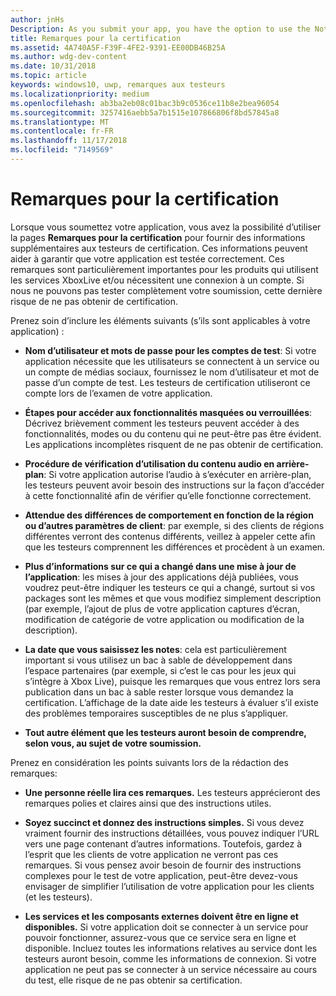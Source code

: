 ```yaml
---
author: jnHs
Description: As you submit your app, you have the option to use the Notes for certification page to provide additional info to the certification testers. This info can help ensure that your app is tested correctly.
title: Remarques pour la certification
ms.assetid: 4A740A5F-F39F-4FE2-9391-EE00DB46B25A
ms.author: wdg-dev-content
ms.date: 10/31/2018
ms.topic: article
keywords: windows10, uwp, remarques aux testeurs
ms.localizationpriority: medium
ms.openlocfilehash: ab3ba2eb08c01bac3b9c0536ce11b8e2bea96054
ms.sourcegitcommit: 3257416aebb5a7b1515e107866806f8bd57845a8
ms.translationtype: MT
ms.contentlocale: fr-FR
ms.lasthandoff: 11/17/2018
ms.locfileid: "7149569"
---
```

# <a name="notes-for-certification"></a>Remarques pour la certification


Lorsque vous soumettez votre application, vous avez la possibilité d’utiliser la pages **Remarques pour la certification** pour fournir des informations supplémentaires aux testeurs de certification. Ces informations peuvent aider à garantir que votre application est testée correctement. Ces remarques sont particulièrement importantes pour les produits qui utilisent les services XboxLive et/ou nécessitent une connexion à un compte. Si nous ne pouvons pas tester complètement votre soumission, cette dernière risque de ne pas obtenir de certification.

Prenez soin d’inclure les éléments suivants (s’ils sont applicables à votre application) :

-   **Nom d’utilisateur et mots de passe pour les comptes de test**: Si votre application nécessite que les utilisateurs se connectent à un service ou un compte de médias sociaux, fournissez le nom d’utilisateur et mot de passe d’un compte de test. Les testeurs de certification utiliseront ce compte lors de l’examen de votre application.

-   **Étapes pour accéder aux fonctionnalités masquées ou verrouillées**: Décrivez brièvement comment les testeurs peuvent accéder à des fonctionnalités, modes ou du contenu qui ne peut-être pas être évident. Les applications incomplètes risquent de ne pas obtenir de certification.

-   **Procédure de vérification d’utilisation du contenu audio en arrière-plan**: Si votre application autorise l’audio à s’exécuter en arrière-plan, les testeurs peuvent avoir besoin des instructions sur la façon d’accéder à cette fonctionnalité afin de vérifier qu’elle fonctionne correctement.

-  **Attendue des différences de comportement en fonction de la région ou d’autres paramètres de client**: par exemple, si des clients de régions différentes verront des contenus différents, veillez à appeler cette afin que les testeurs comprennent les différences et procèdent à un examen.

-   **Plus d’informations sur ce qui a changé dans une mise à jour de l’application**: les mises à jour des applications déjà publiées, vous voudrez peut-être indiquer les testeurs ce qui a changé, surtout si vos packages sont les mêmes et que vous modifiez simplement description (par exemple, l’ajout de plus de votre application captures d’écran, modification de catégorie de votre application ou modification de la description).

-   **La date que vous saisissez les notes**: cela est particulièrement important si vous utilisez un bac à sable de développement dans l’espace partenaires (par exemple, si c’est le cas pour les jeux qui s’intègre à Xbox Live), puisque les remarques que vous entrez lors sera publication dans un bac à sable rester lorsque vous demandez la certification. L’affichage de la date aide les testeurs à évaluer s’il existe des problèmes temporaires susceptibles de ne plus s’appliquer.

-  **Tout autre élément que les testeurs auront besoin de comprendre, selon vous, au sujet de votre soumission.**

Prenez en considération les points suivants lors de la rédaction des remarques:

-   **Une personne réelle lira ces remarques.** Les testeurs apprécieront des remarques polies et claires ainsi que des instructions utiles.

-   **Soyez succinct et donnez des instructions simples.** Si vous devez vraiment fournir des instructions détaillées, vous pouvez indiquer l’URL vers une page contenant d’autres informations. Toutefois, gardez à l’esprit que les clients de votre application ne verront pas ces remarques. Si vous pensez avoir besoin de fournir des instructions complexes pour le test de votre application, peut-être devez-vous envisager de simplifier l’utilisation de votre application pour les clients (et les testeurs).

-   **Les services et les composants externes doivent être en ligne et disponibles.** Si votre application doit se connecter à un service pour pouvoir fonctionner, assurez-vous que ce service sera en ligne et disponible. Incluez toutes les informations relatives au service dont les testeurs auront besoin, comme les informations de connexion. Si votre application ne peut pas se connecter à un service nécessaire au cours du test, elle risque de ne pas obtenir sa certification.

 

 




